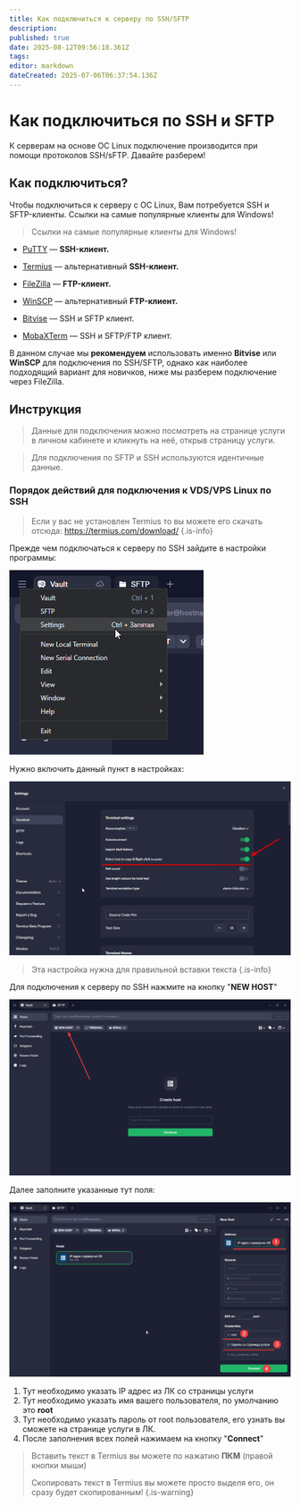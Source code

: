 ```yaml
---
title: Как подключиться к серверу по SSH/SFTP
description: 
published: true
date: 2025-08-12T09:56:18.361Z
tags: 
editor: markdown
dateCreated: 2025-07-06T06:37:54.136Z
---
```


# Как подключиться по SSH и SFTP

К серверам на основе ОС Linux подключение производится при помощи протоколов SSH/sFTP. Давайте разберем!

## Как подключиться?

Чтобы подключиться к серверу с ОС Linux, Вам потребуется SSH и SFTP-клиенты.
Ссылки на самые популярные клиенты для Windows!

> Ссылки на самые популярные клиенты для Windows!

- [PuTTY](https://the.earth.li/~sgtatham/putty/latest/w32/putty.exe) — **SSH-клиент.**

- [Termius](https://termius.com/free-ssh-client-for-windows) — альтернативный **SSH-клиент.**

- [FileZilla](https://filezilla.ru/) — **FTP-клиент.**

- [WinSCP](https://winscp.net/eng/download.php) — альтернативный **FTP-клиент.**

- [Bitvise](https://bitvise.com/ssh-client-download) — SSH и SFTP клиент.

- [MobaXTerm](https://mobaxterm.mobatek.net/download-home-edition.html) — SSH и SFTP/FTP клиент.

В данном случае мы **рекомендуем** использовать именно **Bitvise** или **WinSCP** для подключения по SSH/SFTP, однако как наиболее подходящий вариант для новичков, ниже мы разберем подключение через FileZilla.

## Инструкция
>
> Данные для подключения можно посмотреть на странице услуги в личном кабинете и кликнуть на неё, открыв страницу услуги.

> Для подключения по SFTP и SSH используются идентичные данные.
>
### Порядок действий для подключения к VDS/VPS Linux по SSH

> Если у вас не установлен Termius то вы можете его скачать отсюда: https://termius.com/download/
{.is-info}

Прежде чем подключаться к серверу по SSH зайдите в настройки программы:

![termius_dcfmv4roas.png](/ssh-sftp/termius_dcfmv4roas.png)

Нужно включить данный пункт в настройках:

![termius_gl0rpeubja.png](/ssh-sftp/termius_gl0rpeubja.png)

> Эта настройка нужна для правильной вставки текста
{.is-info}

Для подключения к серверу по SSH нажмите на кнопку "**NEW HOST**"

![vatcjo0cp4.png](/ssh-sftp/vatcjo0cp4.png)

Далее заполните указанные тут поля:

![termius_fwsikykqmy.png](/ssh-sftp/termius_fwsikykqmy.png)

1. Тут необходимо указать IP адрес из ЛК со страницы услуги
2. Тут необходимо указать имя вашего пользователя, по умолчанию это **root**
3. Тут необходимо указать пароль от root пользователя, его узнать вы сможете на странице услуги в ЛК.
4. После заполнения всех полей нажимаем на кнопку "**Connect**"

> Вставить текст в Termius вы можете по нажатию **ПКМ** (правой кнопки мыши)
>
> Скопировать текст в Termius вы можете просто выделя его, он сразу будет скопированным!
{.is-warning}
